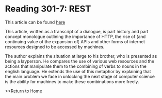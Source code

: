 # Reading 301-7: REST
This article can be found [here](https://gist.github.com/brookr/5977550)

This article, written as a transcript of a dialogue, is part history and part concept monologue outlining the importance of HTTP, the rise of (and continuing value of the expansion of) APIs and other forms of internet resources designed to be accessed by machines. 

The author explains the situation at large to his brother, who is presented as being a layperson. He compares the use of various web resources and the actions that manipulate them to the combining of verbs to nouns in the english language. He extends the use of this metaphor by explaining that the main problem we face in unlocking the next stage of computer science is the ability for machines to make these combinations more freely. 


[<<Return to Home](../README.md)